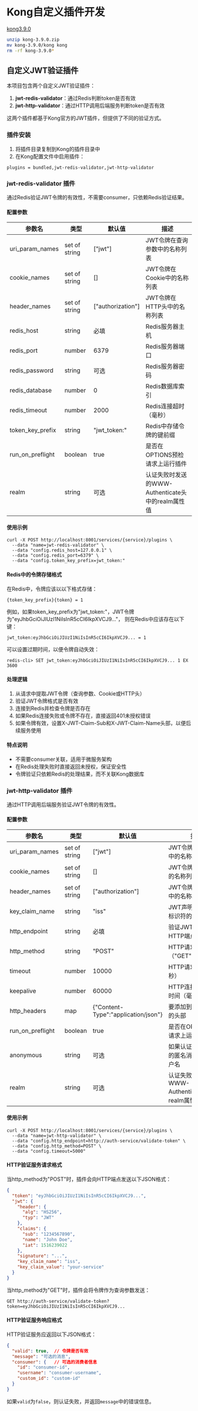 # Kong自定义插件开发

[kong3.9.0](https://github.com/Kong/kong/archive/refs/tags/3.9.0.zip)


```bash
unzip kong-3.9.0.zip
mv kong-3.9.0/kong kong
rm -rf kong-3.9.0*
```

## 自定义JWT验证插件

本项目包含两个自定义JWT验证插件：

1. **jwt-redis-validator**：通过Redis判断token是否有效
2. **jwt-http-validator**：通过HTTP调用后端服务判断token是否有效

这两个插件都基于Kong官方的JWT插件，但提供了不同的验证方式。

### 插件安装

1. 将插件目录复制到Kong的插件目录中
2. 在Kong配置文件中启用插件：

```
plugins = bundled,jwt-redis-validator,jwt-http-validator
```


### jwt-redis-validator 插件

通过Redis验证JWT令牌的有效性，不需要consumer，只依赖Redis验证结果。

#### 配置参数

| 参数名 | 类型 | 默认值 | 描述 |
|--------|------|--------|------|
| uri_param_names | set of string | ["jwt"] | JWT令牌在查询参数中的名称列表 |
| cookie_names | set of string | [] | JWT令牌在Cookie中的名称列表 |
| header_names | set of string | ["authorization"] | JWT令牌在HTTP头中的名称列表 |
| redis_host | string | 必填 | Redis服务器主机 |
| redis_port | number | 6379 | Redis服务器端口 |
| redis_password | string | 可选 | Redis服务器密码 |
| redis_database | number | 0 | Redis数据库索引 |
| redis_timeout | number | 2000 | Redis连接超时（毫秒） |
| token_key_prefix | string | "jwt_token:" | Redis中存储令牌的键前缀 |
| run_on_preflight | boolean | true | 是否在OPTIONS预检请求上运行插件 |
| realm | string | 可选 | 认证失败时发送的WWW-Authenticate头中的realm属性值 |

#### 使用示例

```
curl -X POST http://localhost:8001/services/{service}/plugins \
  --data "name=jwt-redis-validator" \
  --data "config.redis_host=127.0.0.1" \
  --data "config.redis_port=6379" \
  --data "config.token_key_prefix=jwt_token:"
```

#### Redis中的令牌存储格式

在Redis中，令牌应该以以下格式存储：

```
{token_key_prefix}{token} = 1
```

例如，如果token_key_prefix为"jwt_token:"，JWT令牌为"eyJhbGciOiJIUzI1NiIsInR5cCI6IkpXVCJ9..."，
则在Redis中应该存在以下键：

```
jwt_token:eyJhbGciOiJIUzI1NiIsInR5cCI6IkpXVCJ9... = 1
```

可以设置过期时间，以便令牌自动失效：

```
redis-cli> SET jwt_token:eyJhbGciOiJIUzI1NiIsInR5cCI6IkpXVCJ9... 1 EX 3600
```

#### 处理逻辑

1. 从请求中提取JWT令牌（查询参数、Cookie或HTTP头）
2. 验证JWT令牌格式是否有效
3. 连接到Redis并检查令牌是否存在
4. 如果Redis连接失败或令牌不存在，直接返回401未授权错误
5. 如果令牌有效，设置X-JWT-Claim-Sub和X-JWT-Claim-Name头部，以便后续服务使用

#### 特点说明

* 不需要consumer关联，适用于微服务架构
* 在Redis处理失败时直接返回未授权，保证安全性
* 令牌验证只依赖Redis的处理结果，而不关联Kong数据库

### jwt-http-validator 插件

通过HTTP调用后端服务验证JWT令牌的有效性。

#### 配置参数

| 参数名 | 类型 | 默认值 | 描述 |
|--------|------|--------|------|
| uri_param_names | set of string | ["jwt"] | JWT令牌在查询参数中的名称列表 |
| cookie_names | set of string | [] | JWT令牌在Cookie中的名称列表 |
| header_names | set of string | ["authorization"] | JWT令牌在HTTP头中的名称列表 |
| key_claim_name | string | "iss" | JWT声明中包含密钥标识符的字段名称 |
| http_endpoint | string | 必填 | 验证JWT令牌的HTTP端点 |
| http_method | string | "POST" | HTTP请求方法（"GET"或"POST"） |
| timeout | number | 10000 | HTTP请求超时（毫秒） |
| keepalive | number | 60000 | HTTP连接保持活动时间（毫秒） |
| http_headers | map | {"Content-Type":"application/json"} | 要添加到HTTP请求的头部 |
| run_on_preflight | boolean | true | 是否在OPTIONS预检请求上运行插件 |
| anonymous | string | 可选 | 如果认证失败，可选的匿名消费者ID或用户名 |
| realm | string | 可选 | 认证失败时发送的WWW-Authenticate头中的realm属性值 |

#### 使用示例

```
curl -X POST http://localhost:8001/services/{service}/plugins \
  --data "name=jwt-http-validator" \
  --data "config.http_endpoint=http://auth-service/validate-token" \
  --data "config.http_method=POST" \
  --data "config.timeout=5000"
```

#### HTTP验证服务请求格式

当http_method为"POST"时，插件会向HTTP端点发送以下JSON格式：

```json
{
  "token": "eyJhbGciOiJIUzI1NiIsInR5cCI6IkpXVCJ9...",
  "jwt": {
    "header": {
      "alg": "HS256",
      "typ": "JWT"
    },
    "claims": {
      "sub": "1234567890",
      "name": "John Doe",
      "iat": 1516239022
    },
    "signature": "...",
    "key_claim_name": "iss",
    "key_claim_value": "your-service"
  }
}
```

当http_method为"GET"时，插件会将令牌作为查询参数发送：

```
GET http://auth-service/validate-token?token=eyJhbGciOiJIUzI1NiIsInR5cCI6IkpXVCJ9...
```

#### HTTP验证服务响应格式

HTTP验证服务应返回以下JSON格式：

```json
{
  "valid": true,  // 令牌是否有效
  "message": "可选的消息",
  "consumer": {   // 可选的消费者信息
    "id": "consumer-id",
    "username": "consumer-username",
    "custom_id": "custom-id"
  }
}
```

如果`valid`为`false`，则认证失败，并返回`message`中的错误信息。